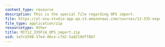 ```yaml
---
content_type: resource
description: This is the special file regarding OPS import.
file: https://ol-ocw-studio-app-qa.s3.amazonaws.com/courses/12-335-experimental-atmospheric-chemistry-fall-2014/1efcd39837e440cec7d25ad219dff8b7_MIT12_335F14_OPS_import.zip
file_type: application/zip
resourcetype: Other
title: MIT12_335F14_OPS_import.zip
uid: 1efcd398-37e4-40ce-c7d2-5ad219dff8b7
---
```

